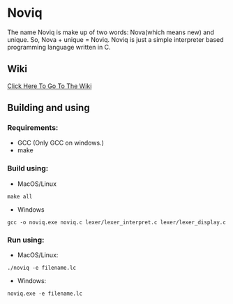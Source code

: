 # Noviq
The name Noviq is make up of two words: Nova(which means new) and unique.
So, Nova + unique = Noviq.
Noviq is just a simple interpreter based programming language written in C.

## Wiki
[Click Here To Go To The Wiki](https://github.com/coredex-source/noviq/blob/main/wiki.txt)

## Building and using
### Requirements:
  - GCC (Only GCC on windows.)
  - make
### Build using:
- MacOS/Linux
```
make all
```
- Windows
```
gcc -o noviq.exe noviq.c lexer/lexer_interpret.c lexer/lexer_display.c
```
### Run using:
- MacOS/Linux:
```
./noviq -e filename.lc
```
- Windows:
```
noviq.exe -e filename.lc
```
